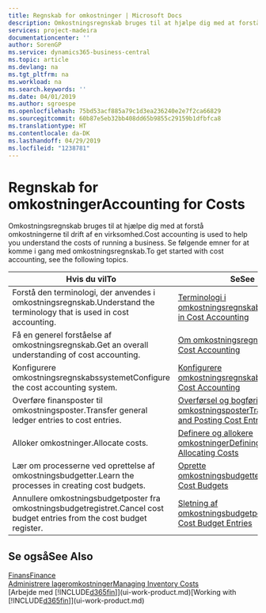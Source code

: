 ```yaml
---
title: Regnskab for omkostninger | Microsoft Docs
description: Omkostningsregnskab bruges til at hjælpe dig med at forstå omkostningerne til drift af en virksomhed. Se følgende emner for at komme i gang med omkostningsregnskab.
services: project-madeira
documentationcenter: ''
author: SorenGP
ms.service: dynamics365-business-central
ms.topic: article
ms.devlang: na
ms.tgt_pltfrm: na
ms.workload: na
ms.search.keywords: ''
ms.date: 04/01/2019
ms.author: sgroespe
ms.openlocfilehash: 75bd53acf885a79c1d3ea236240e2e7f2ca66829
ms.sourcegitcommit: 60b87e5eb32bb408dd65b9855c29159b1dfbfca8
ms.translationtype: HT
ms.contentlocale: da-DK
ms.lasthandoff: 04/29/2019
ms.locfileid: "1238781"
---
```

# <a name="accounting-for-costs"></a><span data-ttu-id="d5c40-104">Regnskab for omkostninger</span><span class="sxs-lookup"><span data-stu-id="d5c40-104">Accounting for Costs</span></span>
<span data-ttu-id="d5c40-105">Omkostningsregnskab bruges til at hjælpe dig med at forstå omkostningerne til drift af en virksomhed.</span><span class="sxs-lookup"><span data-stu-id="d5c40-105">Cost accounting is used to help you understand the costs of running a business.</span></span> <span data-ttu-id="d5c40-106">Se følgende emner for at komme i gang med omkostningsregnskab.</span><span class="sxs-lookup"><span data-stu-id="d5c40-106">To get started with cost accounting, see the following topics.</span></span>  

|<span data-ttu-id="d5c40-107">Hvis du vil</span><span class="sxs-lookup"><span data-stu-id="d5c40-107">To</span></span>|<span data-ttu-id="d5c40-108">Se</span><span class="sxs-lookup"><span data-stu-id="d5c40-108">See</span></span>|  
|--------|---------|  
|<span data-ttu-id="d5c40-109">Forstå den terminologi, der anvendes i omkostningsregnskab.</span><span class="sxs-lookup"><span data-stu-id="d5c40-109">Understand the terminology that is used in cost accounting.</span></span>|[<span data-ttu-id="d5c40-110">Terminologi i omkostningsregnskab</span><span class="sxs-lookup"><span data-stu-id="d5c40-110">Terminology in Cost Accounting</span></span>](finance-terminology-in-cost-accounting.md)|  
|<span data-ttu-id="d5c40-111">Få en generel forståelse af omkostningsregnskab.</span><span class="sxs-lookup"><span data-stu-id="d5c40-111">Get an overall understanding of cost accounting.</span></span>|[<span data-ttu-id="d5c40-112">Om omkostningsregnskab</span><span class="sxs-lookup"><span data-stu-id="d5c40-112">About Cost Accounting</span></span>](finance-about-cost-accounting.md)|  
|<span data-ttu-id="d5c40-113">Konfigurere omkostningsregnskabssystemet</span><span class="sxs-lookup"><span data-stu-id="d5c40-113">Configure the cost accounting system.</span></span>|[<span data-ttu-id="d5c40-114">Konfigurere omkostningsregnskab</span><span class="sxs-lookup"><span data-stu-id="d5c40-114">Setting Up Cost Accounting</span></span>](finance-set-up-cost-accounting.md)|  
|<span data-ttu-id="d5c40-115">Overføre finansposter til omkostningsposter.</span><span class="sxs-lookup"><span data-stu-id="d5c40-115">Transfer general ledger entries to cost entries.</span></span>|[<span data-ttu-id="d5c40-116">Overførsel og bogføring af omkostningsposter</span><span class="sxs-lookup"><span data-stu-id="d5c40-116">Transferring and Posting Cost Entries</span></span>](finance-transfer-and-post-cost-entries.md)|  
|<span data-ttu-id="d5c40-117">Alloker omkostninger.</span><span class="sxs-lookup"><span data-stu-id="d5c40-117">Allocate costs.</span></span>|[<span data-ttu-id="d5c40-118">Definere og allokere omkostninger</span><span class="sxs-lookup"><span data-stu-id="d5c40-118">Defining and Allocating Costs</span></span>](finance-define-and-allocate-costs.md)|  
|<span data-ttu-id="d5c40-119">Lær om processerne ved oprettelse af omkostningsbudgetter.</span><span class="sxs-lookup"><span data-stu-id="d5c40-119">Learn the processes in creating cost budgets.</span></span>|[<span data-ttu-id="d5c40-120">Oprette omkostningsbudgetter</span><span class="sxs-lookup"><span data-stu-id="d5c40-120">Creating Cost Budgets</span></span>](finance-create-cost-budgets.md)|
|<span data-ttu-id="d5c40-121">Annullere omkostningsbudgetposter fra omkostningsbudgetregistret.</span><span class="sxs-lookup"><span data-stu-id="d5c40-121">Cancel cost budget entries from the cost budget register.</span></span>|[<span data-ttu-id="d5c40-122">Sletning af omkostningsbudgetposter</span><span class="sxs-lookup"><span data-stu-id="d5c40-122">Deleting Cost Budget Entries</span></span>](finance-how-to-delete-cost-budget-entries.md)| 


## <a name="see-also"></a><span data-ttu-id="d5c40-123">Se også</span><span class="sxs-lookup"><span data-stu-id="d5c40-123">See Also</span></span>  
[<span data-ttu-id="d5c40-124">Finans</span><span class="sxs-lookup"><span data-stu-id="d5c40-124">Finance</span></span>](finance.md)  
[<span data-ttu-id="d5c40-125">Administrere lageromkostninger</span><span class="sxs-lookup"><span data-stu-id="d5c40-125">Managing Inventory Costs</span></span>](finance-manage-inventory-costs.md)  
<span data-ttu-id="d5c40-126">[Arbejde med [!INCLUDE[d365fin](includes/d365fin_md.md)]](ui-work-product.md)</span><span class="sxs-lookup"><span data-stu-id="d5c40-126">[Working with [!INCLUDE[d365fin](includes/d365fin_md.md)]](ui-work-product.md)</span></span>
